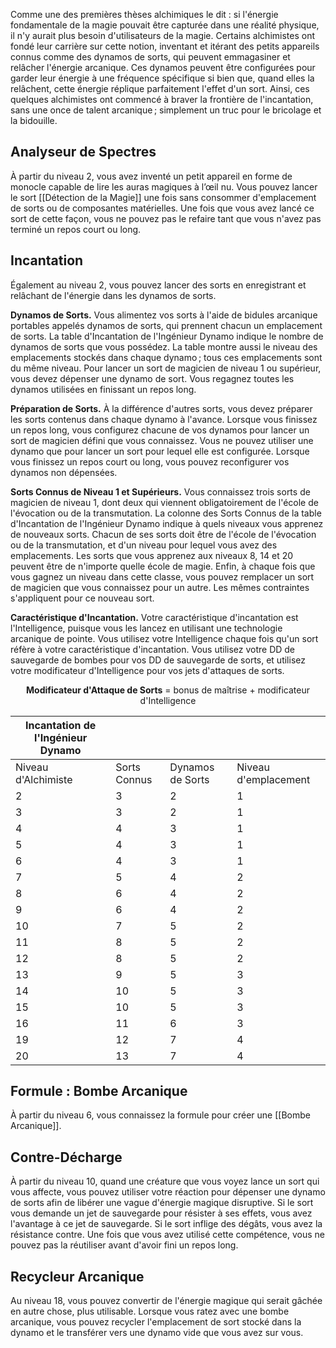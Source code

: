 Comme une des premières thèses alchimiques le dit : si l'énergie fondamentale de la magie pouvait être capturée dans une réalité physique, il n'y aurait plus besoin d'utilisateurs de la magie. Certains alchimistes ont fondé leur carrière sur cette notion, inventant et itérant des petits appareils connus comme des dynamos de sorts, qui peuvent emmagasiner et relâcher l'énergie arcanique. Ces dynamos peuvent être configurées pour garder leur énergie à une fréquence spécifique si bien que, quand elles la relâchent, cette énergie réplique parfaitement l'effet d'un sort. Ainsi, ces quelques alchimistes ont commencé à braver la frontière de l'incantation, sans une once de talent arcanique ; simplement un truc pour le bricolage et la bidouille.

## Analyseur de Spectres
À partir du niveau 2, vous avez inventé un petit appareil en forme de monocle capable de lire les auras magiques à l’œil nu. Vous pouvez lancer le sort [[Détection de la Magie]] une fois sans consommer d'emplacement de sorts ou de composantes matérielles. Une fois que vous avez lancé ce sort de cette façon, vous ne pouvez pas le refaire tant que vous n'avez pas terminé un repos court ou long.

## Incantation
Également au niveau 2, vous pouvez lancer des sorts en enregistrant et relâchant de l'énergie dans les dynamos de sorts.

**Dynamos de Sorts.** Vous alimentez vos sorts à l'aide de bidules arcanique portables appelés dynamos de sorts, qui prennent chacun un emplacement de sorts. La table d'Incantation de l'Ingénieur Dynamo indique le nombre de dynamos de sorts que vous possédez. La table montre aussi le niveau des emplacements stockés dans chaque dynamo ; tous ces emplacements sont du même niveau. Pour lancer un sort de magicien de niveau 1 ou supérieur, vous devez dépenser une dynamo de sort. Vous regagnez toutes les dynamos utilisées en finissant un repos long.

**Préparation de Sorts.** À la différence d'autres sorts, vous devez préparer les sorts contenus dans chaque dynamo à l'avance. Lorsque vous finissez un repos long, vous configurez chacune de vos dynamos pour lancer un sort de magicien défini que vous connaissez. Vous ne pouvez utiliser une dynamo que pour lancer un sort pour lequel elle est configurée. Lorsque vous finissez un repos court ou long, vous pouvez reconfigurer vos dynamos non dépensées.

**Sorts Connus de Niveau 1 et Supérieurs.** Vous connaissez trois sorts de magicien de niveau 1, dont deux qui viennent obligatoirement de l'école de l'évocation ou de la transmutation. La colonne des Sorts Connus de la table d'Incantation de l'Ingénieur Dynamo indique à quels niveaux vous apprenez de nouveaux sorts. Chacun de ses sorts doit être de l'école de l'évocation ou de la transmutation, et d'un niveau pour lequel vous avez des emplacements. Les sorts que vous apprenez aux niveaux 8, 14 et 20 peuvent être de n'importe quelle école de magie. Enfin, à chaque fois que vous gagnez un niveau dans cette classe, vous pouvez remplacer un sort de magicien que vous connaissez pour un autre. Les mêmes contraintes s'appliquent pour ce nouveau sort.

**Caractéristique d'Incantation.** Votre caractéristique d'incantation est l'Intelligence, puisque vous les lancez en utilisant une technologie arcanique de pointe. Vous utilisez votre Intelligence chaque fois qu'un sort réfère à votre caractéristique d'incantation. Vous utilisez votre DD de sauvegarde de bombes pour vos DD de sauvegarde de sorts, et utilisez votre modificateur d'Intelligence pour vos jets d'attaques de sorts.

<p style="text-align:center"><b>Modificateur d'Attaque de Sorts</b> = bonus de maîtrise + modificateur d'Intelligence</p>

| Incantation de l'Ingénieur Dynamo |              |                  |                      |
| --------------------------------- | ------------ | ---------------- | -------------------- |
| Niveau d'Alchimiste               | Sorts Connus | Dynamos de Sorts | Niveau d'emplacement |
| 2                                 | 3            | 2                | 1                    |
| 3                                 | 3            | 2                | 1                    |
| 4                                 | 4            | 3                | 1                    |
| 5                                 | 4            | 3                | 1                    |
| 6                                 | 4            | 3                | 1                    |
| 7                                 | 5            | 4                | 2                    |
| 8                                 | 6            | 4                | 2                    |
| 9                                 | 6            | 4                | 2                    |
| 10                                | 7            | 5                | 2                    |
| 11                                | 8            | 5                | 2                    |
| 12                                | 8            | 5                | 2                    |
| 13                                | 9            | 5                | 3                    |
| 14                                | 10           | 5                | 3                    |
| 15                                | 10           | 5                | 3                    |
| 16                                | 11           | 6                | 3                    |
| 19                                | 12           | 7                | 4                    |
| 20                                | 13           | 7                | 4                    |

## Formule : Bombe Arcanique
À partir du niveau 6, vous connaissez la formule pour créer une [[Bombe Arcanique]].

## Contre-Décharge
À partir du niveau 10, quand une créature que vous voyez lance un sort qui vous affecte, vous pouvez utiliser votre réaction pour dépenser une dynamo de sorts afin de libérer une vague d'énergie magique disruptive. Si le sort vous demande un jet de sauvegarde pour résister à ses effets, vous avez l'avantage à ce jet de sauvegarde. Si le sort inflige des dégâts, vous avez la résistance contre. Une fois que vous avez utilisé cette compétence, vous ne pouvez pas la réutiliser avant d'avoir fini un repos long.

## Recycleur Arcanique
Au niveau 18, vous pouvez convertir de l'énergie magique qui serait gâchée en autre chose, plus utilisable. Lorsque vous ratez avec une bombe arcanique, vous pouvez recycler l'emplacement de sort stocké dans la dynamo et le transférer vers une dynamo vide que vous avez sur vous.
